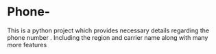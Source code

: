 # Phone-
This is a python project which provides necessary details regarding the phone number . Including the region and carrier name along with many more features
